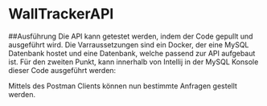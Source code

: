 # WallTrackerAPI

##Ausführung
Die API kann getestet werden, indem der Code gepullt und ausgeführt wird.
Die Varraussetzungen sind ein Docker, der eine MySQL Datenbank hostet und eine Datenbank, welche passend zur API aufgebaut ist. Für den zweiten Punkt, kann innerhalb von Intellij in der MySQL Konsole dieser Code ausgeführt werden:



Mittels des Postman Clients können nun bestimmte Anfragen gestellt werden.
